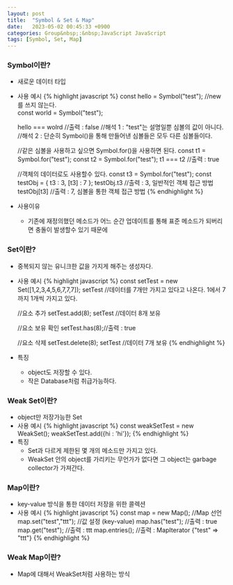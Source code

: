 ```yaml
---
layout: post
title:  "Symbol & Set & Map"
date:   2023-05-02 00:45:33 +0900
categories: Group&nbsp;:&nbsp;JavaScript JavaScript
tags: [Symbol, Set, Map]
---
```


### Symbol이란?

- 새로운 데이터 타입
- 사용 예시
    {% highlight javascript %}
    const hello = Symbol("test"); //new를 쓰지 않는다.   
    const world = Symbol("test");

    hello === wolrd //출력 : false
    //해석 1 : "test"는 설명일뿐 심볼의 값이 아니다.
    //해석 2 : 단순히 Symbol()을 통해 만들어낸 심볼들은 모두 다른 심볼들이다.

    //같은 심볼을 사용하고 싶으면 Symbol.for()을 사용하면 된다.
    const t1 = Symbol.for("test");
    const t2 = Symbol.for("test");
    t1 === t2 //출력 : true

    //객체의 데이터로도 사용할수 있다.
    const t3 = Symbol.for("test");
    const testObj = {
        t3 : 3,
        [t3] : 7
    };
    testObj.t3  //출력 : 3, 일반적인 객체 접근 방법
    testObj[t3] //출력 : 7, 심볼을 통한 객체 접근 방법
    {% endhighlight %}
- 사용이유
    - 기존에 재정의했던 메소드가 어느 순간 업데이트를 통해 표준 메소드가 되버리면 충돌이 발생할수 있기 때문에

### Set이란?

- 중복되지 않는 유니크한 값을 가지게 해주는 생성자다.
- 사용 예시
    {% highlight javascript %}
    const setTest = new Set([1,2,3,4,5,6,7,7,7]);
    setTest //데이터를 7개만 가지고 있다고 나온다. 1에서 7까지 1개씩 가지고 있다.

    //요소 추가
    setTest.add(8);
    setTest //데이터 8개 보유

    //요소 보유 확인
    setTest.has(8);//출력 : true

    //요소 삭제
    setTest.delete(8);
    setTest //데이터 7개 보유
    {% endhighlight %}
- 특징
    - object도 저장할 수 있다.
    - 작은 Database처럼 취급가능하다.

### Weak Set이란?

- object만 저장가능한 Set
- 사용 예시
    {% highlight javascript %}
    const weakSetTest = new WeakSet();
    weakSetTest.add({hi : 'hi'});
    {% endhighlight %}
- 특징
    - Set과 다르게 제한된 몇 개의 메소드만 가지고 있다.
    - WeakSet 안의 object를 가리키는 무언가가 없다면 그 object는 garbage collector가 가져간다.

### Map이란?

- key-value 방식을 통한 데이터 저장을 위한 콜렉션
- 사용 예시
    {% highlight javascript %}
    const map = new Map();  //Map 선언
    map.set("test","ttt");   //값 설정 (key-value)
    map.has("test");        //출력 : true
    map.get("test");        //출력 : ttt
    map.entries();          //출력 : MapIterator {"test" => "ttt"}
    {% endhighlight %}

### Weak Map이란?

- Map에 대해서 WeakSet처럼 사용하는 방식